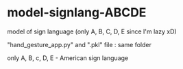 # model-signlang-ABCDE
model of sign language (only A, B, C, D, E since I'm lazy xD)



"hand_gesture_app.py" and ".pkl" file : same folder

only A, B, c, D, E - American sign language
